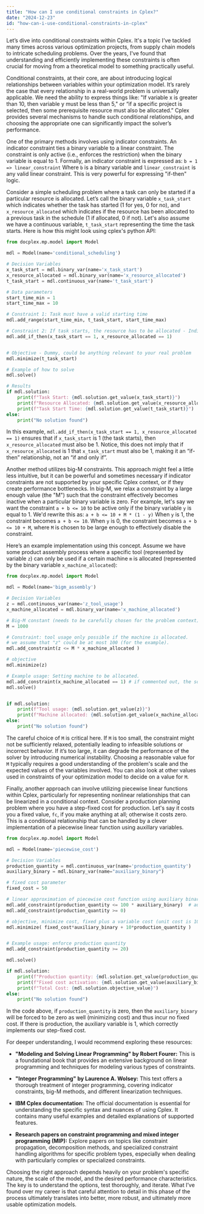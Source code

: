 ```yaml
---
title: "How can I use conditional constraints in Cplex?"
date: "2024-12-23"
id: "how-can-i-use-conditional-constraints-in-cplex"
---
```


Let’s dive into conditional constraints within Cplex. It's a topic I’ve tackled many times across various optimization projects, from supply chain models to intricate scheduling problems. Over the years, I've found that understanding and efficiently implementing these constraints is often crucial for moving from a theoretical model to something practically useful.

Conditional constraints, at their core, are about introducing logical relationships between variables within your optimization model. It’s rarely the case that every relationship in a real-world problem is universally applicable. We need the ability to express things like: "If variable x is greater than 10, then variable y must be less than 5," or “if a specific project is selected, then some prerequisite resource must also be allocated.” Cplex provides several mechanisms to handle such conditional relationships, and choosing the appropriate one can significantly impact the solver’s performance.

One of the primary methods involves using indicator constraints. An indicator constraint ties a binary variable to a linear constraint. The constraint is only active (i.e., enforces the restriction) when the binary variable is equal to 1. Formally, an indicator constraint is expressed as:
`b = 1 => linear_constraint`
Where `b` is a binary variable and `linear_constraint` is any valid linear constraint. This is very powerful for expressing "if-then" logic.

Consider a simple scheduling problem where a task can only be started if a particular resource is allocated. Let’s call the binary variable `x_task_start` which indicates whether the task has started (1 for yes, 0 for no), and `x_resource_allocated` which indicates if the resource has been allocated to a previous task in the schedule (1 if allocated, 0 if not). Let's also assume we have a continuous variable, `t_task_start` representing the time the task starts. Here is how this might look using cplex's python API:

```python
from docplex.mp.model import Model

mdl = Model(name='conditional_scheduling')

# Decision Variables
x_task_start = mdl.binary_var(name='x_task_start')
x_resource_allocated = mdl.binary_var(name='x_resource_allocated')
t_task_start = mdl.continuous_var(name='t_task_start')

# Data parameters
start_time_min = 1
start_time_max = 10

# Constraint 1: Task must have a valid starting time
mdl.add_range(start_time_min, t_task_start, start_time_max)

# Constraint 2: If task starts, the resource has to be allocated - Indicator constraint
mdl.add_if_then(x_task_start == 1, x_resource_allocated == 1)


# Objective - Dummy, could be anything relevant to your real problem
mdl.minimize(t_task_start)

# Example of how to solve
mdl.solve()

# Results
if mdl.solution:
    print(f"Task Start: {mdl.solution.get_value(x_task_start)}")
    print(f"Resource Allocated: {mdl.solution.get_value(x_resource_allocated)}")
    print(f"Task Start Time: {mdl.solution.get_value(t_task_start)}")
else:
    print("No solution found")
```

In this example, `mdl.add_if_then(x_task_start == 1, x_resource_allocated == 1)` ensures that if `x_task_start` is 1 (the task starts), then `x_resource_allocated` must also be 1. Notice, this does not imply that if `x_resource_allocated` is 1 that `x_task_start` must also be 1, making it an “if-then” relationship, not an “if and only if”.

Another method utilizes big-M constraints. This approach might feel a little less intuitive, but it can be powerful and sometimes necessary if indicator constraints are not supported by your specific Cplex context, or if they create performance bottlenecks. In big-M, we relax a constraint by a large enough value (the "M") such that the constraint effectively becomes inactive when a particular binary variable is zero. For example, let's say we want the constraint `a + b <= 10` to be active only if the binary variable `y` is equal to 1. We'd rewrite this as:
`a + b <= 10 + M * (1 - y)`
When `y` is 1, the constraint becomes `a + b <= 10`. When `y` is 0, the constraint becomes `a + b <= 10 + M`, where `M` is chosen to be large enough to effectively disable the constraint.

Here’s an example implementation using this concept. Assume we have some product assembly process where a specific tool (represented by variable `z`) can only be used if a certain machine `m` is allocated (represented by the binary variable `x_machine_allocated`):

```python
from docplex.mp.model import Model

mdl = Model(name='bigm_assembly')

# Decision Variables
z = mdl.continuous_var(name='z_tool_usage')
x_machine_allocated = mdl.binary_var(name='x_machine_allocated')

# Big-M constant (needs to be carefully chosen for the problem context)
M = 1000

# Constraint: tool usage only possible if the machine is allocated.
# we assume that "z" could be at most 100 (for the example).
mdl.add_constraint(z <= M * x_machine_allocated )

# objective
mdl.minimize(z)

# Example usage: Setting machine to be allocated.
mdl.add_constraint(x_machine_allocated == 1) # if commented out, the solver should set z=0
mdl.solve()


if mdl.solution:
    print(f"Tool usage: {mdl.solution.get_value(z)}")
    print(f"Machine allocated: {mdl.solution.get_value(x_machine_allocated)}")
else:
    print("No solution found")
```

The careful choice of `M` is critical here. If `M` is too small, the constraint might not be sufficiently relaxed, potentially leading to infeasible solutions or incorrect behavior. If it’s too large, it can degrade the performance of the solver by introducing numerical instability. Choosing a reasonable value for `M` typically requires a good understanding of the problem's scale and the expected values of the variables involved. You can also look at other values used in constraints of your optimization model to decide on a value for `M`.

Finally, another approach can involve utilizing piecewise linear functions within Cplex, particularly for representing nonlinear relationships that can be linearized in a conditional context. Consider a production planning problem where you have a step-fixed cost for production. Let's say it costs you a fixed value, `fc`, if you make anything at all; otherwise it costs zero. This is a conditional relationship that can be handled by a clever implementation of a piecewise linear function using auxillary variables.

```python
from docplex.mp.model import Model

mdl = Model(name='piecewise_cost')

# Decision Variables
production_quantity = mdl.continuous_var(name='production_quantity')
auxiliary_binary = mdl.binary_var(name="auxiliary_binary")

# fixed cost parameter
fixed_cost = 50

# linear approximation of piecewise cost function using auxiliary binary var
mdl.add_constraint(production_quantity <= 100 * auxiliary_binary)  # auxiliary is 0 if no production, can be 1 if we do produce
mdl.add_constraint(production_quantity >= 0)

# objective, minimize cost, fixed plus a variable cost (unit cost is 10)
mdl.minimize( fixed_cost*auxiliary_binary + 10*production_quantity )


# Example usage: enforce production quantity
mdl.add_constraint(production_quantity >= 20)

mdl.solve()

if mdl.solution:
    print(f"Production quantity: {mdl.solution.get_value(production_quantity)}")
    print(f"Fixed cost activation: {mdl.solution.get_value(auxiliary_binary)}")
    print(f"Total Cost: {mdl.solution.objective_value}")
else:
    print("No solution found")

```

In the code above, if `production_quantity` is zero, then the `auxiliary_binary` will be forced to be zero as well (minimizing cost) and thus incur no fixed cost. If there is production, the auxiliary variable is 1, which correctly implements our step-fixed cost.

For deeper understanding, I would recommend exploring these resources:

*   **"Modeling and Solving Linear Programming" by Robert Fourer:** This is a foundational book that provides an extensive background on linear programming and techniques for modeling various types of constraints.

*   **"Integer Programming" by Laurence A. Wolsey:** This text offers a thorough treatment of integer programming, covering indicator constraints, big-M methods, and different linearization techniques.

*   **IBM Cplex documentation:** The official documentation is essential for understanding the specific syntax and nuances of using Cplex. It contains many useful examples and detailed explanations of supported features.

*   **Research papers on constraint programming and mixed integer programming (MIP):** Explore papers on topics like constraint propagation, decomposition methods, and specialized constraint handling algorithms for specific problem types, especially when dealing with particularly complex or specialized constraints.

Choosing the right approach depends heavily on your problem's specific nature, the scale of the model, and the desired performance characteristics. The key is to understand the options, test thoroughly, and iterate. What I’ve found over my career is that careful attention to detail in this phase of the process ultimately translates into better, more robust, and ultimately more usable optimization models.
